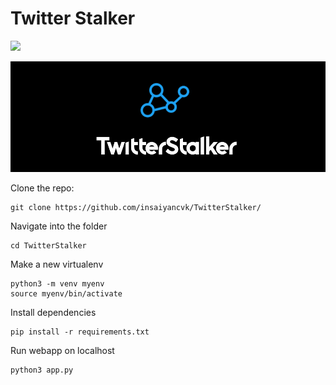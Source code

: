 # Twitter Stalker
[![](https://img.shields.io/badge/heroku-deployed-green)](https://twitterstalker.herokuapp.com/)

<img src = "twitter_stalker/assets/logo_wide.png">

Clone the repo:
```
git clone https://github.com/insaiyancvk/TwitterStalker/
```

Navigate into the folder
```
cd TwitterStalker
```

Make a new virtualenv
```
python3 -m venv myenv
source myenv/bin/activate
```

Install dependencies 
```
pip install -r requirements.txt
```

Run webapp on localhost
```
python3 app.py
```

